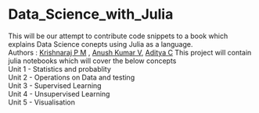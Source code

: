 # Data_Science_with_Julia
 This will be our attempt to contribute code snippets to a book which explains Data Science conepts using Julia as a language. <br />
 Authors : [Krishnaraj P M](http://www.krishnarajpm.com/) , [Anush Kumar V](https://anushkumarv.github.io/), [Aditya C](https://github.com/ACprime96)
 This project will contain julia notebooks which will cover the below concepts <br />
 Unit 1 - Statistics and probablity <br />
 Unit 2 - Operations on Data and testing <br />
 Unit 3 - Supervised Learning <br />
 Unit 4 - Unsupervised Learning <br />
 Unit 5 - Visualisation
